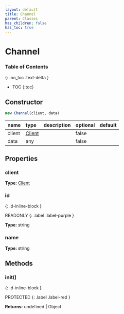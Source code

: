 ```yaml
---
layout: default
title: Channel
parent: Classes
has_children: false
has_toc: true
---
```


# Channel
### Table of Contents
{: .no_toc .text-delta }

- TOC
{:toc}
## Constructor
```js
new Channel(client, data)
```
| name | type | description | optional | default |
|:-----|:-----|:------------|:---------|:--------|
| client | [Client](classes/Client) |  | false |  |
| data | any |  | false |  |

## Properties
### client
**Type:** [Client](classes/Client)

### id
{: .d-inline-block }

READONLY
{: .label .label-purple }

**Type:** string

### name
**Type:** string

## Methods
### init()
{: .d-inline-block }

PROTECTED
{: .label .label-red }

**Returns:** undefined | Object

